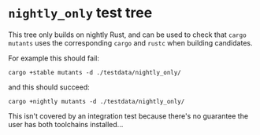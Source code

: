 # `nightly_only` test tree

This tree only builds on nightly Rust, and can be used to check that `cargo
mutants` uses the corresponding `cargo` and `rustc` when building candidates.

For example this should fail:

    cargo +stable mutants -d ./testdata/nightly_only/

and this should succeed:

    cargo +nightly mutants -d ./testdata/nightly_only/

This isn't covered by an integration test because there's no guarantee the user
has both toolchains installed...
